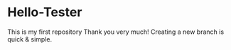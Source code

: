# Hello-Tester
This is my first repository
Thank you very much!
Creating a new branch is quick & simple.
